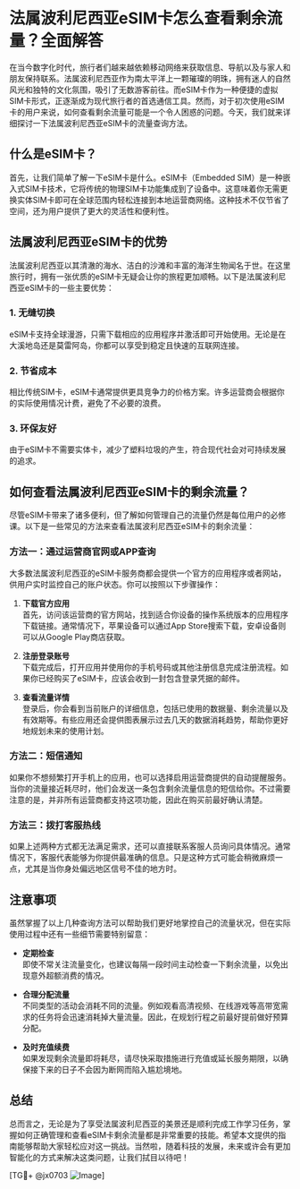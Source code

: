 # 法属波利尼西亚eSIM卡怎么查看剩余流量？全面解答

在当今数字化时代，旅行者们越来越依赖移动网络来获取信息、导航以及与家人和朋友保持联系。法属波利尼西亚作为南太平洋上一颗璀璨的明珠，拥有迷人的自然风光和独特的文化氛围，吸引了无数游客前往。而eSIM卡作为一种便捷的虚拟SIM卡形式，正逐渐成为现代旅行者的首选通信工具。然而，对于初次使用eSIM卡的用户来说，如何查看剩余流量可能是一个令人困惑的问题。今天，我们就来详细探讨一下法属波利尼西亚eSIM卡的流量查询方法。

## 什么是eSIM卡？

首先，让我们简单了解一下eSIM卡是什么。eSIM卡（Embedded SIM）是一种嵌入式SIM卡技术，它将传统的物理SIM卡功能集成到了设备中。这意味着你无需更换实体SIM卡即可在全球范围内轻松连接到本地运营商网络。这种技术不仅节省了空间，还为用户提供了更大的灵活性和便利性。

## 法属波利尼西亚eSIM卡的优势

法属波利尼西亚以其清澈的海水、洁白的沙滩和丰富的海洋生物闻名于世。在这里旅行时，拥有一张优质的eSIM卡无疑会让你的旅程更加顺畅。以下是法属波利尼西亚eSIM卡的一些主要优势：

### 1. **无缝切换**
   eSIM卡支持全球漫游，只需下载相应的应用程序并激活即可开始使用。无论是在大溪地岛还是莫雷阿岛，你都可以享受到稳定且快速的互联网连接。

### 2. **节省成本**
   相比传统SIM卡，eSIM卡通常提供更具竞争力的价格方案。许多运营商会根据你的实际使用情况计费，避免了不必要的浪费。

### 3. **环保友好**
   由于eSIM卡不需要实体卡，减少了塑料垃圾的产生，符合现代社会对可持续发展的追求。

## 如何查看法属波利尼西亚eSIM卡的剩余流量？

尽管eSIM卡带来了诸多便利，但了解如何管理自己的流量仍然是每位用户的必修课。以下是一些常见的方法来查看法属波利尼西亚eSIM卡的剩余流量：

### 方法一：通过运营商官网或APP查询

大多数法属波利尼西亚的eSIM卡服务商都会提供一个官方的应用程序或者网站，供用户实时监控自己的账户状态。你可以按照以下步骤操作：

1. **下载官方应用**  
   首先，访问该运营商的官方网站，找到适合你设备的操作系统版本的应用程序下载链接。通常情况下，苹果设备可以通过App Store搜索下载，安卓设备则可以从Google Play商店获取。

2. **注册登录账号**  
   下载完成后，打开应用并使用你的手机号码或其他注册信息完成注册流程。如果你已经购买了eSIM卡，应该会收到一封包含登录凭据的邮件。

3. **查看流量详情**  
   登录后，你会看到当前账户的详细信息，包括已使用的数据量、剩余流量以及有效期等。有些应用还会提供图表展示过去几天的数据消耗趋势，帮助你更好地规划未来的使用计划。

### 方法二：短信通知

如果你不想频繁打开手机上的应用，也可以选择启用运营商提供的自动提醒服务。当你的流量接近耗尽时，他们会发送一条包含剩余流量信息的短信给你。不过需要注意的是，并非所有运营商都支持这项功能，因此在购买前最好确认清楚。

### 方法三：拨打客服热线

如果上述两种方式都无法满足需求，还可以直接联系客服人员询问具体情况。通常情况下，客服代表能够为你提供最准确的信息。只是这种方式可能会稍微麻烦一点，尤其是当你身处偏远地区信号不佳的地方时。

## 注意事项

虽然掌握了以上几种查询方法可以帮助我们更好地掌控自己的流量状况，但在实际使用过程中还有一些细节需要特别留意：

- **定期检查**  
  即使不常关注流量变化，也建议每隔一段时间主动检查一下剩余流量，以免出现意外超额消费的情况。

- **合理分配流量**  
  不同类型的活动会消耗不同的流量。例如观看高清视频、在线游戏等高带宽需求的任务将会迅速消耗掉大量流量。因此，在规划行程之前最好提前做好预算分配。

- **及时充值续费**  
  如果发现剩余流量即将耗尽，请尽快采取措施进行充值或延长服务期限，以确保接下来的日子不会因为断网而陷入尴尬境地。

## 总结

总而言之，无论是为了享受法属波利尼西亚的美景还是顺利完成工作学习任务，掌握如何正确管理和查看eSIM卡剩余流量都是非常重要的技能。希望本文提供的指南能够帮助大家轻松应对这一挑战。当然啦，随着科技的发展，未来或许会有更加智能化的方式来解决这类问题，让我们拭目以待吧！

[TG💪+ @jx0703 ![Image](https://github.com/user-attachments/assets/dbca1d08-cadb-493c-b0ec-ad6f7a83f270)]